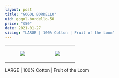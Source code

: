 ```yaml
---
layout: post
title: "GOGOL BORDELLO"
uid: gogol-bordello-50
price: "$50"
date: 2021-01-27
sizing: "LARGE | 100% Cotton | Fruit of the Loom"
---
```




<table style="width:100%;"><tr><td style="vertical-align:top;">
      <figure class="tmblr-full" data-orig-height="2048" data-orig-width="1365" data-orig-src="https://concertshirts.netlify.app/shirts/0059/0059-01.jpg"><img src="https://64.media.tumblr.com/b6bbf856572a95c16fbdcb0d49a99a82/f8cc5e967f95f88f-3e/s540x810/911c7da32d1427f104637b5713ada66517ca8e09.jpg" data-orig-height="2048" data-orig-width="1365" data-orig-src="https://concertshirts.netlify.app/shirts/0059/0059-01.jpg"/></figure></td>
    <td style="vertical-align:top;">
      <figure class="tmblr-full" data-orig-height="2048" data-orig-width="1365" data-orig-src="https://concertshirts.netlify.app/shirts/0059/0059-02.jpg"><img src="https://64.media.tumblr.com/03aa0ec4a64179de258c9a0300a0e2a5/f8cc5e967f95f88f-50/s540x810/fa57f4f1fe52fad22de2af5857e398d73de9f4b5.jpg" data-orig-height="2048" data-orig-width="1365" data-orig-src="https://concertshirts.netlify.app/shirts/0059/0059-02.jpg"/></figure></td>
  </tr></table><p>
  LARGE | 100% Cotton | Fruit of the Loom
</p>
